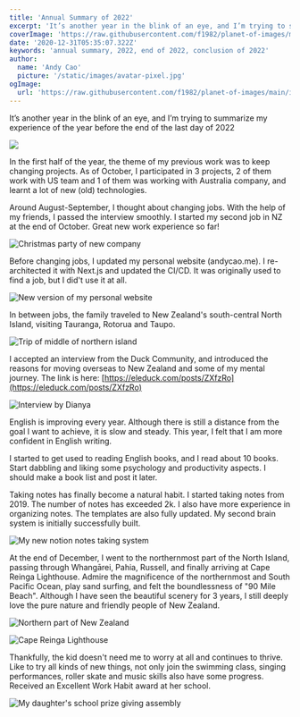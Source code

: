```yaml
---
title: 'Annual Summary of 2022'
excerpt: 'It’s another year in the blink of an eye, and I’m trying to summarize my experience of the year before the end of the last day of 2022'
coverImage: 'https://raw.githubusercontent.com/f1982/planet-of-images/main/img/2022-summary-on-cape-reinga-lighthouse.JPG.jpg'
date: '2020-12-31T05:35:07.322Z'
keywords: 'annual summary, 2022, end of 2022, conclusion of 2022'
author:
  name: 'Andy Cao'
  picture: '/static/images/avatar-pixel.jpg'
ogImage:
  url: 'https://raw.githubusercontent.com/f1982/planet-of-images/main/img/2022-summary-on-cape-reinga-lighthouse.JPG.jpg'
---
```

It’s another year in the blink of an eye, and I’m trying to summarize my experience of the year before the end of the last day of 2022

![](https://raw.githubusercontent.com/f1982/planet-of-images/main/img/2022-summary-on-cape-reinga-lighthouse.JPG.jpg)

In the first half of the year, the theme of my previous work was to keep changing projects. As of October, I participated in 3 projects, 2 of them work with US team and 1 of them was working with Australia company, and learnt a lot of new (old) technologies.

Around August-September, I thought about changing jobs. With the help of my friends, I passed the interview smoothly. I started my second job in NZ at the end of October. Great new work experience so far!

![Christmas party of new company](https://raw.githubusercontent.com/f1982/planet-of-images/main/img/2022-summary-on-boat.JPG)

Before changing jobs, I updated my personal website (andycao.me). I re-architected it with Next.js and updated the CI/CD. It was originally used to find a job, but I did't use it at all.

![New version of my personal website](https://raw.githubusercontent.com/f1982/planet-of-images/main/img/2022-summary-website.jpg)

In between jobs, the family traveled to New Zealand's south-central North Island, visiting Tauranga, Rotorua and Taupo.

![Trip of middle of northern island](https://raw.githubusercontent.com/f1982/planet-of-images/main/img/2022-summary-taranga.JPG)

I accepted an interview from the Duck Community, and introduced the reasons for moving overseas to New Zealand and some of my mental journey. The link is here: [https://eleduck.com/posts/ZXfzRo](https://eleduck.com/posts/ZXfzRo)

![Interview by Dianya](https://raw.githubusercontent.com/f1982/planet-of-images/main/img/2022-summary-dianya.jpg)

English is improving every year. Although there is still a distance from the goal I want to achieve, it is slow and steady. This year, I felt that I am more confident in English writing.

I started to get used to reading English books, and I read about 10 books. Start dabbling and liking some psychology and productivity aspects. I should make a book list and post it later.

Taking notes has finally become a natural habit. I started taking notes from 2019. The number of notes has exceeded 2k. I also have more experience in organizing notes. The templates are also fully updated. My second brain system is initially successfully built.

![My new notion notes taking system](https://raw.githubusercontent.com/f1982/planet-of-images/main/img/2022-summary-notion-project.png)

At the end of December, I went to the northernmost part of the North Island, passing through Whangārei, Pahia, Russell, and finally arriving at Cape Reinga Lighthouse. Admire the magnificence of the northernmost and South Pacific Ocean, play sand surfing, and felt the boundlessness of "90 Mile Beach". Although I have seen the beautiful scenery for 3 years, I still deeply love the pure nature and friendly people of New Zealand.

![Northern part of New Zealand](https://raw.githubusercontent.com/f1982/planet-of-images/main/img/2022-summary-northern-map.PNG.png)

![Cape Reinga Lighthouse](https://raw.githubusercontent.com/f1982/planet-of-images/main/img/2022-summary-cape-reinga.jpg)

Thankfully, the kid doesn't need me to worry at all and continues to thrive. Like to try all kinds of new things, not only join the swimming class, singing performances, roller skate and music skills also have some progress. Received an Excellent Work Habit award at her school.

![My daughter's school prize giving assembly](https://raw.githubusercontent.com/f1982/planet-of-images/main/img/2022-summary-zoe-excellent-work-habit.jpg)
